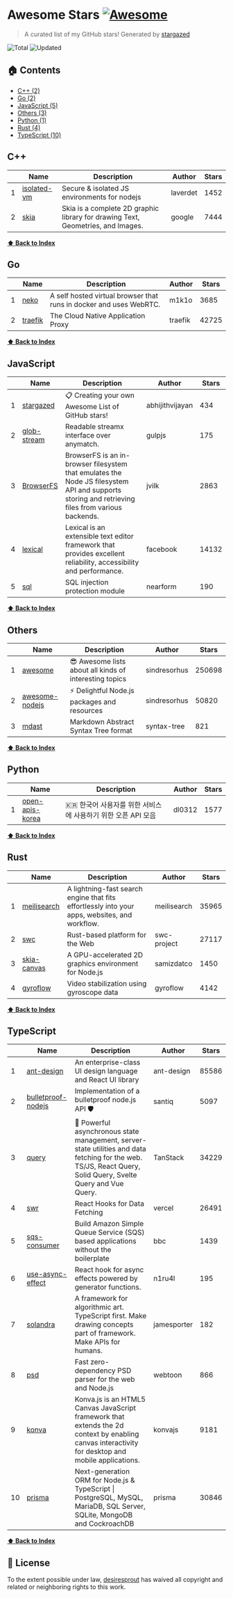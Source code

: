# Awesome Stars [![Awesome](https://cdn.rawgit.com/sindresorhus/awesome/d7305f38d29fed78fa85652e3a63e154dd8e8829/media/badge.svg)](https://github.com/sindresorhus/awesome)

> A curated list of my GitHub stars! Generated by [stargazed](https://github.com/abhijithvijayan/stargazed)

![Total](https://img.shields.io/badge/Total-27-green.svg)
![Updated](https://img.shields.io/badge/Updated-26--4--2023-blue.svg)

## 🏠 Contents

- [C++ (2)](#c)
- [Go (2)](#go)
- [JavaScript (5)](#javascript)
- [Others (3)](#others)
- [Python (1)](#python)
- [Rust (4)](#rust)
- [TypeScript (10)](#typescript)

## C++
|  | Name 	|  Description 	| Author  	|  Stars 	|
|---	|---	|---	|---	|---	|
| 1 |  [isolated-vm](https://github.com/laverdet/isolated-vm) | Secure &amp; isolated JS environments for nodejs | laverdet | 1452 |
| 2 |  [skia](https://github.com/google/skia) | Skia is a complete 2D graphic library for drawing Text, Geometries, and Images. | google | 7444 |

**[⬆ Back to Index](#-contents)**

## Go
|  | Name 	|  Description 	| Author  	|  Stars 	|
|---	|---	|---	|---	|---	|
| 1 |  [neko](https://github.com/m1k1o/neko) | A self hosted virtual browser that runs in docker and uses WebRTC. | m1k1o | 3685 |
| 2 |  [traefik](https://github.com/traefik/traefik) | The Cloud Native Application Proxy | traefik | 42725 |

**[⬆ Back to Index](#-contents)**

## JavaScript
|  | Name 	|  Description 	| Author  	|  Stars 	|
|---	|---	|---	|---	|---	|
| 1 |  [stargazed](https://github.com/abhijithvijayan/stargazed) | 📋 Creating your own Awesome List of GitHub stars! | abhijithvijayan | 434 |
| 2 |  [glob-stream](https://github.com/gulpjs/glob-stream) | Readable streamx interface over anymatch. | gulpjs | 175 |
| 3 |  [BrowserFS](https://github.com/jvilk/BrowserFS) | BrowserFS is an in-browser filesystem that emulates the Node JS filesystem API and supports storing and retrieving files from various backends. | jvilk | 2863 |
| 4 |  [lexical](https://github.com/facebook/lexical) | Lexical is an extensible text editor framework that provides excellent reliability, accessibility and performance. | facebook | 14132 |
| 5 |  [sql](https://github.com/nearform/sql) | SQL injection protection module | nearform | 190 |

**[⬆ Back to Index](#-contents)**

## Others
|  | Name 	|  Description 	| Author  	|  Stars 	|
|---	|---	|---	|---	|---	|
| 1 |  [awesome](https://github.com/sindresorhus/awesome) | 😎 Awesome lists about all kinds of interesting topics | sindresorhus | 250698 |
| 2 |  [awesome-nodejs](https://github.com/sindresorhus/awesome-nodejs) | :zap: Delightful Node.js packages and resources | sindresorhus | 50820 |
| 3 |  [mdast](https://github.com/syntax-tree/mdast) | Markdown Abstract Syntax Tree format | syntax-tree | 821 |

**[⬆ Back to Index](#-contents)**

## Python
|  | Name 	|  Description 	| Author  	|  Stars 	|
|---	|---	|---	|---	|---	|
| 1 |  [open-apis-korea](https://github.com/dl0312/open-apis-korea) | 🇰🇷  한국어 사용자를 위한 서비스에 사용하기 위한 오픈 API 모음 | dl0312 | 1577 |

**[⬆ Back to Index](#-contents)**

## Rust
|  | Name 	|  Description 	| Author  	|  Stars 	|
|---	|---	|---	|---	|---	|
| 1 |  [meilisearch](https://github.com/meilisearch/meilisearch) | A lightning-fast search engine that fits effortlessly into your apps, websites, and workflow. | meilisearch | 35965 |
| 2 |  [swc](https://github.com/swc-project/swc) | Rust-based platform for the Web | swc-project | 27117 |
| 3 |  [skia-canvas](https://github.com/samizdatco/skia-canvas) | A GPU-accelerated 2D graphics environment for Node.js | samizdatco | 1450 |
| 4 |  [gyroflow](https://github.com/gyroflow/gyroflow) | Video stabilization using gyroscope data | gyroflow | 4142 |

**[⬆ Back to Index](#-contents)**

## TypeScript
|  | Name 	|  Description 	| Author  	|  Stars 	|
|---	|---	|---	|---	|---	|
| 1 |  [ant-design](https://github.com/ant-design/ant-design) | An enterprise-class UI design language and React UI library | ant-design | 85586 |
| 2 |  [bulletproof-nodejs](https://github.com/santiq/bulletproof-nodejs) | Implementation of a bulletproof node.js API 🛡️ | santiq | 5097 |
| 3 |  [query](https://github.com/TanStack/query) | 🤖 Powerful asynchronous state management, server-state utilities and data fetching for the web. TS/JS, React Query, Solid Query, Svelte Query and Vue Query. | TanStack | 34229 |
| 4 |  [swr](https://github.com/vercel/swr) | React Hooks for Data Fetching | vercel | 26491 |
| 5 |  [sqs-consumer](https://github.com/bbc/sqs-consumer) | Build Amazon Simple Queue Service (SQS) based applications without the boilerplate | bbc | 1439 |
| 6 |  [use-async-effect](https://github.com/n1ru4l/use-async-effect) | React hook for async effects powered by generator functions. | n1ru4l | 195 |
| 7 |  [solandra](https://github.com/jamesporter/solandra) | A framework for algorithmic art. TypeScript first. Make drawing concepts part of framework. Make APIs for humans. | jamesporter | 182 |
| 8 |  [psd](https://github.com/webtoon/psd) | Fast zero-dependency PSD parser for the web and Node.js | webtoon | 866 |
| 9 |  [konva](https://github.com/konvajs/konva) | Konva.js is an HTML5 Canvas JavaScript framework that extends the 2d context by enabling canvas interactivity for desktop and mobile applications. | konvajs | 9181 |
| 10 |  [prisma](https://github.com/prisma/prisma) | Next-generation ORM for Node.js &amp; TypeScript \| PostgreSQL, MySQL, MariaDB, SQL Server, SQLite, MongoDB and CockroachDB | prisma | 30846 |

**[⬆ Back to Index](#-contents)**

## 📝 License

To the extent possible under law, [desiresprout](https://github.com/desiresprout) has waived all copyright and related or neighboring rights to this work.

